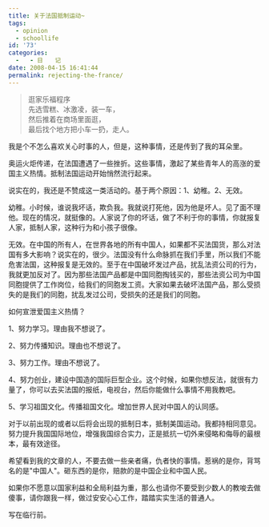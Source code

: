 ```yaml
---
title: 关于法国抵制运动~
tags:
  - opinion
  - schoollife
id: '73'
categories:
  -   - 日　　记
date: 2008-04-15 16:41:44
permalink: rejecting-the-france/
---
```


  

> 逛家乐福程序  
> 先选雪糕、冰激凌，装一车，  
> 然后推着在商场里面逛，  
> 最后找个地方把小车一扔，走人。

  
  
我是个不怎么喜欢关心时事的人，但是，这种事情，还是传到了我的耳朵里。  
  
奥运火炬传递，在法国遭遇了一些挫折。这些事情，激起了某些青年人的高涨的爱国主义热情。抵制法国运动开始悄然流行起来。  
  
说实在的，我还是不赞成这一类活动的。基于两个原因：1、幼稚。2、无效。  
  
幼稚。小时候，谁说我坏话，欺负我。我就说打死他，因为他是坏人。见了面不理他。现在的情况，就挺像的。人家说了你的坏话，做了不利于你的事情，你就报复人家，抵制人家，这种行为和小孩子很像。  
  
无效。在中国的所有人，在世界各地的所有中国人，如果都不买法国货，那么对法国有多大影响？说实在的，很少。法国没有什么命脉抓在我们手里，所以我们不能危害法国，这种报复是无效的。至于在中国破坏发过产品，扰乱法资公司的行为，我就更加反对了。因为那些法国产品都是中国同胞掏钱买的，那些法资公司为中国同胞提供了工作岗位，给我们的同胞发工资。大家如果去破坏法国产品，那么受损失的是我们的同胞，扰乱发过公司，受损失的还是我们的同胞。  
  
如何宣泄爱国主义热情？  
  
1、努力学习。理由我不想说了。  
  
2、努力传播知识。理由也不想说了。  
  
3、努力工作。理由不想说了。  
  
4、努力创业，建设中国造的国际巨型企业。这个时候，如果你想反法，就很有力量了，你可以去买法国的报纸，电视台，然后你能做什么事情不用我教吧。  
  
5、学习祖国文化。传播祖国文化。增加世界人民对中国人的认同感。  
  
对于以前出现的或者以后将会出现的抵制日本，抵制美国运动。我都持相同意见。努力提升我国国际地位，增强我国综合实力，正是抵抗一切外来侵略和侮辱的最根本，最有效途径。  
  
希望看到我的文章的人，不要去做一些亲者痛，仇者快的事情。惹祸的是你，背骂名的是"中国人"。砸东西的是你，赔款的是中国企业和中国人民。  
  
如果你不愿意以国家利益和全局利益为重，那么也请你不要受到少数人的教唆去做傻事，请你跟我一样，做过安安心心工作，踏踏实实生活的普通人。  
  
写在临行前。